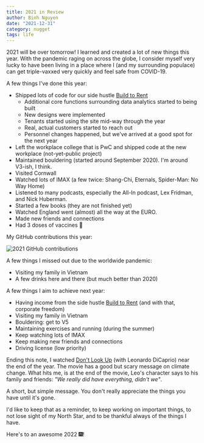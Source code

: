 ```yaml
---
title: 2021 in Review
author: Binh Nguyen
date: "2021-12-31"
category: nugget
tags: life
---
```


2021 will be over tomorrow! I learned and created a lot of new things this year. With the pandemic raging on across the globe, I consider myself very lucky to have been living in a place where I (and my surrounding populace) can get triple-vaxxed very quickly and feel safe from COVID-19.

A few things I've done this year:

- Shipped lots of code for our side hustle [Build to Rent](https://buildtorent.io)
   - Additional core functions surrounding data analytics started to being built
   - New designs were implemented
   - Tenants started using the site mid-way through the year
   - Real, actual customers started to reach out
   - Personnel changes happened, but we've arrived at a good spot for the next year
- Left the workplace college that is PwC and shipped code at the new workplace (not-yet-public project)
- Maintained bouldering (started around September 2020). I'm around V3-ish, I think.
- Visited Cornwall
- Watched lots of IMAX (a few twice: Shang-Chi, Eternals, Spider-Man: No Way Home)
- Listened to many podcasts, especially the All-In podcast, Lex Fridman, and Nick Huberman.
- Started a few books (they are not finished yet)
- Watched England went (almost) all the way at the EURO.
- Made new friends and connections
- Had 3 doses of vaccines 💉

My GitHub contributions this year:

![2021 GitHub contributions](/post-images/2021-in-review/github-contributions.png)


A few things I missed out due to the worldwide pandemic:

- Visiting my family in Vietnam
- A few drinks here and there (but much better than 2020)

A few things I aim to achieve next year:

- Having income from the side hustle [Build to Rent](https://buildtorent.io) (and with that, corporate freedom)
- Visiting my family in Vietnam
- Bouldering: get to V5
- Maintaining exercises and running (during the summer)
- Keep watching lots of IMAX
- Keep making new friends and connections
- Driving license (low priority)

Ending this note, I watched [Don't Look Up](https://www.imdb.com/title/tt11286314/) (with Leonardo DiCaprio) near the end of the year. The movie has a good but scary message on climate change. What hits me, is at the end of the movie, Leo's character says to his family and friends: _"We really did have everything, didn't we"_.

A short, but simple message. You don't really appreciate the things you have until it's gone.

I'd like to keep that as a reminder, to keep working on important things, to not lose sight of my North Star, and to be thankful always of the things I have.

Here's to an awesome 2022 🎆!
